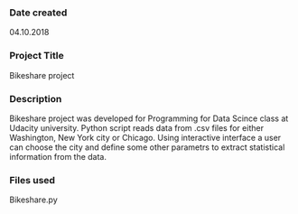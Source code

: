 ### Date created
04.10.2018

### Project Title
Bikeshare project 

### Description
Bikeshare project was developed for Programming for Data Scince class at Udacity university. Python script
reads data from .csv files for either Washington, New York city or Chicago. Using interactive interface a user
can choose the city and define some other parametrs to extract statistical information from the data.

### Files used
Bikeshare.py

